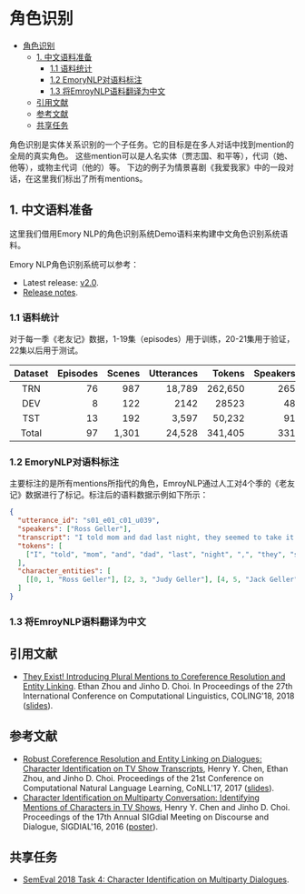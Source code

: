 # 角色识别

<!-- TOC -->

- [角色识别](#角色识别)
    - [1. 中文语料准备](#1-中文语料准备)
        - [1.1 语料统计](#11-语料统计)
        - [1.2 EmoryNLP对语料标注](#12-emorynlp对语料标注)
        - [1.3 将EmroyNLP语料翻译为中文](#13-将emroynlp语料翻译为中文)
    - [引用文献](#引用文献)
    - [参考文献](#参考文献)
    - [共享任务](#共享任务)

<!-- /TOC -->

角色识别是实体关系识别的一个子任务。它的目标是在多人对话中找到mention的全局的真实角色。
这些mention可以是人名实体（贾志国、和平等），代词（她、他等），或物主代词（他的）等。
下边的例子为情景喜剧《我爱我家》中的一段对话，在这里我们标出了所有mentions。

## 1. 中文语料准备

这里我们借用Emory NLP的角色识别系统Demo语料来构建中文角色识别系统语料。

Emory NLP角色识别系统可以参考：

* Latest release: [v2.0](https://github.com/emorynlp/character-identification/archive/character-identification-2.0.tar.gz).
* [Release notes](https://github.com/emorynlp/character-identification/releases).

### 1.1 语料统计

对于每一季《老友记》数据，1-19集（episodes）用于训练，20-21集用于验证，22集以后用于测试。

| Dataset | Episodes | Scenes | Utterances |  Tokens | Speakers | Mentions | Entities |
|:-------:|---------:|-------:|-----------:|--------:|---------:|---------:|---------:|
| TRN   | 76 | 987   | 18,789 | 262,650 | 265 | 36,385 | 628 |
| DEV   | 8  | 122   | 2142   | 28523   | 48  | 3932   | 102 |
| TST   | 13 | 192   | 3,597  | 50,232  | 91  | 7,050  | 165 |
| Total | 97 | 1,301 | 24,528 | 341,405 | 331 | 47,367 | 781 |

### 1.2 EmoryNLP对语料标注

主要标注的是所有mentions所指代的角色，EmroyNLP通过人工对4个季的《老友记》数据进行了标记。标注后的语料数据示例如下所示：

```json
{
  "utterance_id": "s01_e01_c01_u039",
  "speakers": ["Ross Geller"],
  "transcript": "I told mom and dad last night, they seemed to take it pretty well.",
  "tokens": [
    ["I", "told", "mom", "and", "dad", "last", "night", ",", "they", "seemed", "to", "take", "it", "pretty", "well", "."]
  ],
  "character_entities": [
    [[0, 1, "Ross Geller"], [2, 3, "Judy Geller"], [4, 5, "Jack Geller"], [8, 9, "Jack Geller", "Judy Geller"]]
  ]
}
```

### 1.3 将EmroyNLP语料翻译为中文

## 引用文献

* [They Exist! Introducing Plural Mentions to Coreference Resolution and Entity Linking](http://aclweb.org/anthology/C18-1003). Ethan Zhou and Jinho D. Choi. In Proceedings of the 27th International Conference on Computational Linguistics, COLING'18, 2018 ([slides](https://www.slideshare.net/jchoi7s/they-exist-introducing-plural-mentions-to-coreference-resolution-and-entity-linking)). 

## 参考文献

* [Robust Coreference Resolution and Entity Linking on Dialogues: Character Identification on TV Show Transcripts](http://www.aclweb.org/anthology/K17-1023), Henry Y. Chen, Ethan Zhou, and Jinho D. Choi. Proceedings of the 21st Conference on Computational Natural Language Learning, CoNLL'17, 2017 ([slides](https://www.slideshare.net/jchoi7s/robust-coreference-resolution-and-entity-linking-on-dialogues-character-identification-on-tv-show-transcripts)).
* [Character Identification on Multiparty Conversation: Identifying Mentions of Characters in TV Shows](http://www.aclweb.org/anthology/W16-3612), Henry Y. Chen and Jinho D. Choi. Proceedings of the 17th Annual SIGdial Meeting on Discourse and Dialogue, SIGDIAL'16, 2016 ([poster](https://www.slideshare.net/jchoi7s/character-identification-on-multiparty-conversation-identifying-mentions-of-characters-in-tv-shows)).

## 共享任务

* [SemEval 2018 Task 4: Character Identification on Multiparty Dialogues](../../../semeval-2018-task4).
